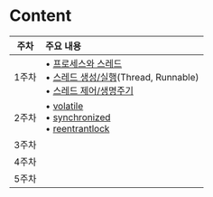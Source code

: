 # Content
| 주차 | 주요 내용                                                                                                                                   |
|:---:|:----------------------------------------------------------------------------------------------------------------------------------------|
| 1주차 | • [프로세스와 스레드](./process-and-thread.md)<br>• [스레드 생성/실행](./thread-detail.md)(Thread, Runnable)<br>• [스레드 제어/생명주기](./thread-lifecycle.md) |
| 2주차 | • [volatile](./volatile.md)<br>• [synchronized](./synchronized.md)<br>• [reentrantlock](./reentrantlock.md)                               |
| 3주차 |                                                                                                                                         |
| 4주차 |                                                                                                                                         |
| 5주차 |                                                                                                                                         |